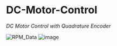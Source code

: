 # DC-Motor-Control 
*DC Motor Control with Quadrature Encoder*

![RPM_Data](https://user-images.githubusercontent.com/113368613/215937625-fad3b345-51df-4603-aed3-6aa15b1eb5ff.PNG)
![image](https://user-images.githubusercontent.com/113368613/215937704-237519b5-8b6c-4715-829d-da8a37059886.png)

